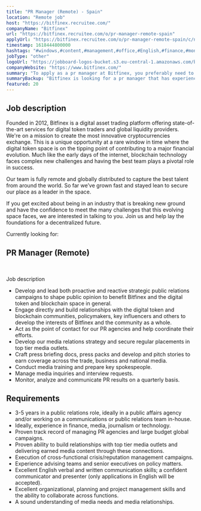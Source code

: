 ```yaml
---
title: "PR Manager (Remote) - Spain"
location: "Remote job"
host: "https://bitfinex.recruitee.com/"
companyName: "Bitfinex"
url: "https://bitfinex.recruitee.com/o/pr-manager-remote-spain"
applyUrl: "https://bitfinex.recruitee.com/o/pr-manager-remote-spain/c/new"
timestamp: 1618444800000
hashtags: "#windows,#content,#management,#office,#English,#finance,#monitoring"
jobType: "other"
logoUrl: "https://jobboard-logos-bucket.s3.eu-central-1.amazonaws.com/bitfinex"
companyWebsite: "https://www.bitfinex.com/"
summary: "To apply as a pr manager at Bitfinex, you preferably need to have 3-5 years in a public relations role, ideally in a public affairs agency and/or working on a communications or public relations team in-house."
summaryBackup: "Bitfinex is looking for a pr manager that has experience in: #windows, #content, #management."
featured: 20
---
```


## Job description

Founded in 2012, Bitfinex is a digital asset trading platform offering state-of-the-art services for digital token traders and global liquidity providers. We're on a mission to create the most innovative cryptocurrencies exchange. This is a unique opportunity at a rare window in time where the digital token space is on the tipping point of contributing to a major financial evolution. Much like the early days of the internet, blockchain technology faces complex new challenges and having the best team plays a pivotal role in success.

Our team is fully remote and globally distributed to capture the best talent from around the world. So far we’ve grown fast and stayed lean to secure our place as a leader in the space.

If you get excited about being in an industry that is breaking new ground and have the confidence to meet the many challenges that this evolving space faces, we are interested in talking to you. Join us and help lay the foundations for a decentralized future.

Currently looking for:

## PR Manager (Remote)

​

Job description

*   Develop and lead both proactive and reactive strategic public relations campaigns to shape public opinion to benefit Bitfinex and the digital token and blockchain space in general.
*   Engage directly and build relationships with the digital token and blockchain communities, policymakers, key influencers and others to develop the interests of Bitfinex and the community as a whole.
*   Act as the point of contact for our PR agencies and help coordinate their efforts.
*   Develop our media relations strategy and secure regular placements in top tier media outlets.
*   Craft press briefing docs, press packs and develop and pitch stories to earn coverage across the trade, business and national media.
*   Conduct media training and prepare key spokespeople.
*   Manage media inquiries and interview requests.
*   Monitor, analyze and communicate PR results on a quarterly basis.

## Requirements

*   3-5 years in a public relations role, ideally in a public affairs agency and/or working on a communications or public relations team in-house.
*   Ideally, experience in finance, media, journalism or technology.
*   Proven track record of managing PR agencies and large budget global campaigns.
*   Proven ability to build relationships with top tier media outlets and delivering earned media content through these connections.
*   Execution of cross-functional crisis/reputation management campaigns.
*   Experience advising teams and senior executives on policy matters.
*   Excellent English verbal and written communication skills; a confident communicator and presenter (only applications in English will be accepted).
*   Excellent organizational, planning and project management skills and the ability to collaborate across functions.
*   A sound understanding of media needs and media relationships.
